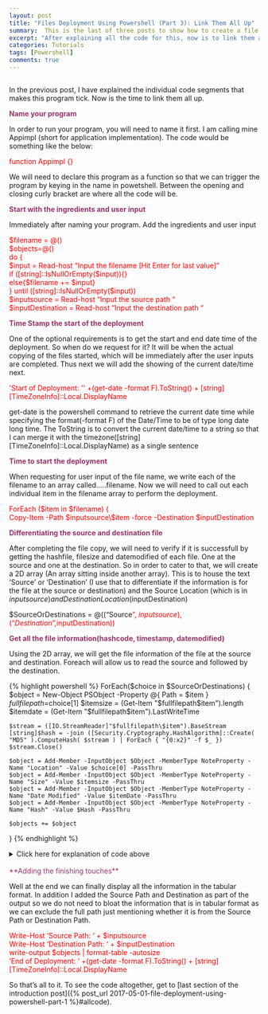 ```yaml
---
layout: post
title: "Files Deployment Using Powershell (Part 3): Link Them All Up"
summary:  This is the last of three posts to show how to create a file deployment utility with validation using powershell 
excerpt: "After explaining all the code for this, now is to link them all up!"
categories: Tutorials
tags: [Powershell]
comments: true
---
```



<img src="{{ site.baseurl }}/images/Endresultafterenhancement.jpg" alt="">

In the previous post, I have explained the individual code segments that makes this program tick. Now is the time to link them all up.

<span style="color:#993366">**Name your program**</span>


In order to run your program, you will need to name it first. I am calling mine Appimpl (short for application implementation). The code would be something like the below:

<span style="color:red" font-family="courier new">function Appimpl {}</span>

We will need to declare this program as a function so that we can trigger the program by keying in the name in powetshell. Between the opening and closing curly bracket are where all the code will be. 

<span style="color:#993366">**Start with the ingredients and user input**</span>


Immediately after naming your program. Add the ingredients and user input


<span style="color:red" font-family="courier new">
$filename = @()<br>
$objects=@()<br>
do {<br>
$input = Read-host “Input the filename [Hit Enter for last value]”<br>
if ([string]::IsNullOrEmpty($input)){}<br>
else{$filename += $input}<br>
} until ([string]::IsNullOrEmpty($input))<br>
$inputsource = Read-host “Input the source path “<br>
$inputDestination = Read-host “Input the destination path “</span>


<span style="color:#993366">**Time Stamp the start of the deployment**</span>

One of the optional requirements is to get the start and end date time of the deployment. So when do we request for it? It will be when the actual copying of the files started, which will be immediately after the user inputs are completed. Thus next we will add the showing of the current date/time next. 

<span style="color:red" font-family="courier new">'Start of Deployment: '' +(get-date -format F).ToString() + [string][TimeZoneInfo]::Local.DisplayName</span>

get-date is the powershell command to retrieve the current date time while  specifying the format(-format F) of the Date/Time to be of type long date long time. The ToString is to convert the current date/time to a string so that I can merge it with the timezone([string][TimeZoneInfo]::Local.DisplayName) as a single sentence


<span style="color:#993366">**Time to start the deployment**</span>

When requesting for user input of the file name, we write each of the filename to an array called…..filename. Now we will need to call out each individual item in the filename array to perform the deployment.

<span style="color:red" font-family="courier new">
ForEach ($item in $filename) {<br>
Copy-Item -Path $inputsource\$item -force -Destination $inputDestination
</span>

<span style="color:#993366">**Differentiating the source and destination file**</span>

After completing the file copy, we will need to verify if it is successfull by getting the hashfile, filesize and datemodified of each file. One at the source and one at the destination. So in order to cater to that, we will create a 2D array (An array sitting inside another array). This is to house the text ‘Source’ or ‘Destination’ (I use that to differentiate if the information is for the file at the source or destination) and the Source Location (which is in $inputsource) and Destination Location($inputDestination)


$SourceOrDestinations = @((“Source<span style="color:red" font-family="courier new">”, $inputsource),(“Destination”,$inputDestination))</span>

<span style="color:#993366">**Get all the file information(hashcode, timestamp, datemodified)**</span>

Using the 2D array, we will get the file information of the file at the source and destination. Foreach will allow us to read the source and followed by the destination.



{% highlight powershell %}
ForEach($choice in $SourceOrDestinations)
{                     
	$object = New-Object PSObject -Property @{ 
		Path = $item
                    }
	$fullfilepath=$choice[1]
	$itemsize = (Get-Item "$fullfilepath\$item").length
	$itemdate = (Get-Item "$fullfilepath\$item").LastWriteTime
 
	$stream = ([IO.StreamReader]"$fullfilepath\$item").BaseStream
	[string]$hash = -join ([Security.Cryptography.HashAlgorithm]::Create( "MD5" ).ComputeHash( $stream ) | ForEach { "{0:x2}" -f $_ })
	$stream.Close()
 
	$object = Add-Member -InputObject $Object -MemberType NoteProperty -Name "Location" -Value $choice[0] -PassThru
	$object = Add-Member -InputObject $Object -MemberType NoteProperty -Name "Size" -Value $itemsize -PassThru
	$object = Add-Member -InputObject $Object -MemberType NoteProperty -Name "Date Modified" -Value $itemDate -PassThru
	$object = Add-Member -InputObject $Object -MemberType NoteProperty -Name "Hash" -Value $Hash -PassThru
 
	$objects += $object
}
{% endhighlight %}
<details>
<summary>Click here for explanation of code above</summary>
<span style="color:blue">Line 1</span> is to loop the array to read the source path followed by the destination.<br>
<span style="color:blue">Line 2 and 20(the last closing curly bracket)</span> wraps the code that is required to get the file information of each file(One for source and one for destination).<br>
<span style="color:blue">Line 3-5</span> is create the object required to display the information in tabular format. Line 6 is to get the file path which is residing in the SourceOrDestination array.<br>
<span style="color:blue">Line 7-8</span> is to get the file information required (filesize .length and datemodified .LastWriteTime).<br>
<span style="color:blue">Line 10-12</span> is gets the hash code.<br>
<span style="color:blue">Line 6-12</span> writes the information of location, filesize, date modified and hashcode of the file in object array.<br>
<span style="color:blue">Line 14-19</span> writes all the information collected from Line 6-12 into the objects array so that it can be displayed in tabular format later.
</details>
<br>
<span style="color:#993366">**Adding the finishing touches**</span>

Well at the end we can finally display all the information in the tabular format. In addition I added the Source Path and Destination as part of the output so we do not need to bloat the information that is in tabular format as we can exclude the full path just mentioning whether it is from the Source Path or Destination Path.

<span style="color:red" font-family="courier new">
Write-Host ‘Source Path: ‘ + $inputsource<br>
Write-Host ‘Destination Path: ‘ + $inputDestination<br>
write-output $objects | format-table -autosize<br>
‘End of Deployment: ‘ +(get-date -format F).ToString() + [string][TimeZoneInfo]::Local.DisplayName
</span>

So that’s all to it. To see the code altogether, get to [last section of the introduction post]({% post_url 2017-05-01-file-deployment-using-powershell-part-1 %}#allcode).
